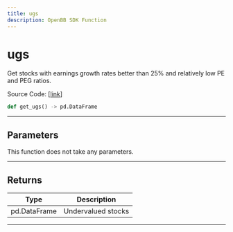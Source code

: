 ```yaml
---
title: ugs
description: OpenBB SDK Function
---
```


# ugs

Get stocks with earnings growth rates better than 25% and relatively low PE and PEG ratios.

Source Code: [[link](https://github.com/OpenBB-finance/OpenBBTerminal/tree/main/openbb_terminal/stocks/discovery/yahoofinance_model.py#L54)]

```python
def get_ugs() -> pd.DataFrame
```
---
## Parameters

This function does not take any parameters.

---
## Returns

| Type | Description |
| ---- | ----------- |
| pd.DataFrame | Undervalued stocks |

---

